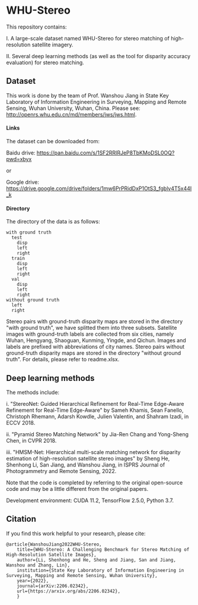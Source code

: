 # WHU-Stereo
This repository contains:

I. A large-scale dataset named WHU-Stereo for stereo matching of high-resolution satellite imagery.

II. Several deep learning methods (as well as the tool for disparity accuracy evaluation) for stereo matching.

## Dataset
This work is done by the team of Prof. Wanshou Jiang in State Key Laboratory of Information Engineering in Surveying, Mapping and Remote Sensing, Wuhan University, Wuhan, China. Please see: http://openrs.whu.edu.cn/md/members/jws/jws.html.

#### Links

The dataset can be downloaded from:

Baidu drive: https://pan.baidu.com/s/1SF2RRIRJeP8TbKMoDSL0OQ?pwd=xbyx

or

Google drive: https://drive.google.com/drive/folders/1mw6PrPRidDxP1OtS3_fgblv4T5x44I_k

#### Directory

The directory of the data is as follows:

    with ground truth
      test
        disp
        left
        right
      train
        disp
        left
        right
      val
        disp
        left
        right
    without ground truth
      left
      right

Stereo pairs with ground-truth disparity maps are stored in the directory "with ground truth", we have splitted them into three subsets. Satellite images with ground-truth labels are collected from six cities, namely Wuhan, Hengyang, Shaoguan, Kunming, Yingde, and Qichun. Images and labels are prefixed with abbreviations of city names. Stereo pairs without ground-truth disparity maps are stored in the directory "without ground truth". For details, please refer to readme.xlsx.

## Deep learning methods
The methods include:

i. "StereoNet: Guided Hierarchical Refinement for Real-Time Edge-Aware Refinement for Real-Time Edge-Aware" by Sameh Khamis, Sean Fanello, Christoph Rhemann, Adarsh Kowdle, Julien Valentin, and Shahram Izadi, in ECCV 2018.

ii. "Pyramid Stereo Matching Network" by Jia-Ren Chang and Yong-Sheng Chen, in CVPR 2018.

iii. "HMSM-Net: Hierarchical multi-scale matching network for disparity estimation of high-resolution satellite stereo images" by Sheng He, Shenhong Li, San Jiang, and Wanshou Jiang, in ISPRS Journal of Photogrammetry and Remote Sensing, 2022.

Note that the code is completed by referring to the original open-source code and may be a little different from the original papers.

Development environment: CUDA 11.2, TensorFlow 2.5.0, Python 3.7.

## Citation
If you find this work helpful to your research, please cite:

    @article{WanshouJiang2022WHU-Stereo,
        title={WHU-Stereo: A Challenging Benchmark for Stereo Matching of High-Resolution Satellite Images},
        author={Li, Shenhong and He, Sheng and Jiang, San and Jiang, Wanshou and Zhang, Lin},
        institution={State Key Laboratory of Information Engineering in Surveying, Mapping and Remote Sensing, Wuhan University},
        year={2022},
        journal={arXiv:2206.02342},
        url={https://arxiv.org/abs/2206.02342},
        }
